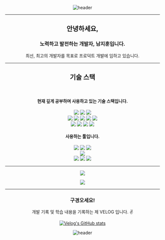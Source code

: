 
<div align="center">

  ![header](https://capsule-render.vercel.app/api?type=waving&color=168022&height=170&section=header&text=😊&fontSize=50&animation=fadeIn)

</div>
 

<hr/>
<div align="center">
  <h2>안녕하세요,</h2>
  <h3>노력하고 발전하는 개발자, 남지훈입니다.</h3>
  <p>최선, 최고의 개발자를 목표로 프로덕트 개발에 임하고 있습니다.</p>
</div>
<hr/>
<div align="center">
  <h2>기술 스택</h2>
  <br/>
  <h4>현재 깊게 공부하며 사용하고 있는 기술 스택입니다.</h4>
    <img src="https://img.shields.io/badge/Java-007396?style=for-the-badge&logo=Java&logoColor=white"> 
    <img src="https://img.shields.io/badge/spring-6DB33F?style=for-the-badge&logo=spring&logoColor=white"> 
    <img src="https://img.shields.io/badge/springBoot-6DB33F?style=for-the-badge&logo=springBoot&logoColor=white"> 
  <br/>
    <img src="https://img.shields.io/badge/HTML5-e16553?style=for-the-badge&logo=HTML5&logoColor=white">
    <img src="https://img.shields.io/badge/css3-blue?style=for-the-badge&logo=css3&logoColor=white">
    <img src="https://img.shields.io/badge/JavaScript-yellow?style=for-the-badge&logo=JavaScript&logoColor=white">
    <img src="https://img.shields.io/badge/jquery-0769AD?style=for-the-badge&logo=jquery&logoColor=white">
    <img src="https://img.shields.io/badge/bootstrap-7952B3?style=for-the-badge&logo=bootstrap&logoColor=white">
    <br/>
    <img src="https://img.shields.io/badge/Oracle-e01414?style=for-the-badge&logo=oracle&logoColor=white">
    <img src="https://img.shields.io/badge/MySQL-skyblue?style=for-the-badge&logo=MySQL&logoColor=white">
    <img src="https://img.shields.io/badge/PostgreSQL-0055ff?style=for-the-badge&logo=PostgreSQL&logoColor=white">
    <img src="https://img.shields.io/badge/mariaDB-003545?style=for-the-badge&logo=mariaDB&logoColor=white"> 
  
  <h4>사용하는 툴입니다.</h4>
    <img src="https://img.shields.io/badge/Eclipse IDE-11B48A?style=flat&logo=EclipseIDE&logoColor=white"/>
    <img src="https://img.shields.io/badge/Visual Studio Code-DB3552?style=flat-square&logo=visualstudiocode&logoColor=white"/>
    <img src="https://img.shields.io/badge/IntelliJ IDEA-black?style=flat&logo=IntelliJ IDEA&logoColor=white"/>
    <br/>
  <img src="https://img.shields.io/badge/GitHub-333664?style=flat&logo=GitHub&logoColor=white"/>
      <br/>
  <img src="https://img.shields.io/badge/ESLint-4B32C3?style=flat&logo=ESLint3&logoColor=white"/>
    <img src="https://img.shields.io/badge/AdobeXD-ff61f6?style=flat&logo=Adobe-XD&logoColor=white"/>
        <img src="https://img.shields.io/badge/Postman-FF6C37?style=flat&logo=Postman&logoColor=white"/>
</div>
<hr/>



<p align="center">
  <a href="https://github.com/jazzyfact95">
    <img align="center" src="https://github-readme-stats.vercel.app/api/top-langs/?username=jazzyfact95&layout=compact&show_icons=true&show_owner=false&hide_title=true&theme=" />
  </a>
</p>
 
<p align="center">
  <a href="https://github.com/jazzyfact95">
    <img align="center" src="https://github-readme-stats.vercel.app/api?username=jazzyfact95&show_icons=true&include_all_commits=true&theme=" />
  </a>
</p>


<div align="center" style="text-align:center">

  <hr/>
      <h3> 구경오세요! </h3>
<p style="text-align:center"> 개발 기록 및 학습 내용을 기록하는 제 VELOG 입니다. ✌ </p>
  
  [![Velog's GitHub stats](https://velog-readme-stats.vercel.app/api?name=jazzyfact95&color=dark)](https://velog.io/@jazzyfact95)

</div>

<div align="center">

  ![header](https://capsule-render.vercel.app/api?type=waving&color=000000&height=100&section=header&&fontSize=22&animation=fadeIn)

</div>
